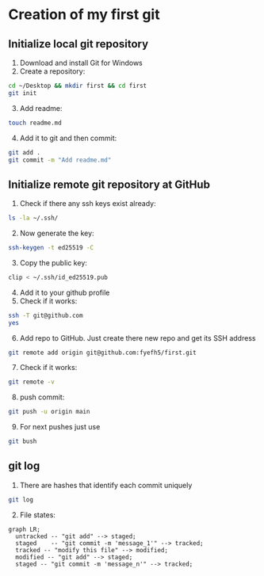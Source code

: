 # Creation of my first git

## Initialize local git repository

1. Download and install Git for Windows
2. Create a repository:  
```bash
cd ~/Desktop && mkdir first && cd first
git init
```
3. Add readme:
```bash
touch readme.md
```
4. Add it to git and then commit:
```bash
git add .
git commit -m "Add readme.md"
```

## Initialize remote git repository at GitHub

1. Check if there any ssh keys exist already:  
```bash
ls -la ~/.ssh/
```
2. Now generate the key:  
```bash
ssh-keygen -t ed25519 -C
```
3. Copy the public key:  
```bash
clip < ~/.ssh/id_ed25519.pub
```
4. Add it to your github profile
5. Check if it works:  
```bash
ssh -T git@github.com
yes
```
6. Add repo to GitHub. Just create there new repo and get its SSH address  
```bash
git remote add origin git@github.com:fyefh5/first.git
```
7. Check if it works:  
```bash
git remote -v
```
8. push commit:
```bash
git push -u origin main
```
9. For next pushes just use   
```bash
git bush
```

## git log

1. There are hashes that identify each commit uniquely  
```bash
git log
```
2. File states:

```mermaid
graph LR;
  untracked -- "git add" --> staged;
  staged    -- "git commit -m 'message_1'" --> tracked;
  tracked -- "modify this file" --> modified;
  modified -- "git add" --> staged;
  staged -- "git commit -m 'message_n'" --> tracked;
``` 
